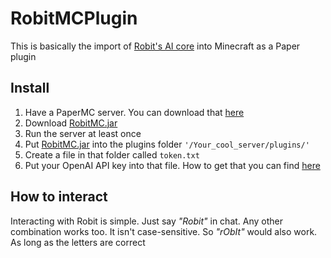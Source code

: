 # RobitMCPlugin
This is basically the import of [Robit's AI core](https://github.com/TheRoboDoc/Robit) into Minecraft as a Paper plugin

## Install
1. Have a PaperMC server. You can download that [here](https://papermc.io/)
2. Download [RobitMC.jar](https://github.com/TheRoboDoc/RobitMCPlugin/releases/download/v0.0.3/RobitMC.jar)
3. Run the server at least once
4. Put [RobitMC.jar](https://github.com/TheRoboDoc/RobitMCPlugin/releases/download/v0.0.3/RobitMC.jar) into the plugins folder `'/Your_cool_server/plugins/'`
5. Create a file in that folder called `token.txt`
6. Put your OpenAI API key into that file. How to get that you can find [here](https://help.openai.com/en/articles/4936850-where-do-i-find-my-secret-api-key)

## How to interact
Interacting with Robit is simple. Just say *"Robit"* in chat. Any other combination works too. It isn't case-sensitive. So *"rObIt"* would also work. As long as the letters are correct
